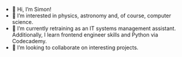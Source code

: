 - 👋 Hi, I’m Simon! 
- 👀 I’m interested in physics, astronomy and, of course, computer science.
- 🌱 I’m currently retraining as an IT systems management assistant. Additionally, I learn frontend engineer skills and Python via Codecademy.  
- 💞️ I’m looking to collaborate on interesting projects.
<!--- 📫 How to reach me ...
- 😄 Pronouns: ...
- ⚡ Fun fact: ...
--->

<!---
SimonWinkler163/SimonWinkler163 is a ✨ special ✨ repository because its `README.md` (this file) appears on your GitHub profile.
You can click the Preview link to take a look at your changes.
--->
